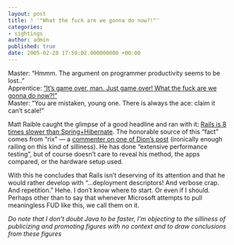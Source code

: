```yaml
---
layout: post
title: ! '"What the fuck are we gonna do now?!"'
categories:
- sightings
author: admin
published: true
date: 2005-02-28 17:59:02.000000000 +00:00
---
```

<p>Master: &#8220;Hmmm. The argument on programmer productivity seems to be lost..&#8221;<br />
Apprentice: <a href="http://www.rubyonrails.com/media/audio/gameover.wav">&#8220;It&#8217;s game over, man. Just game over! What the fuck are we gonna do now?!&#8221;</a><br />
Master: &#8220;You are mistaken, young one. There is always the ace: claim it can&#8217;t scale!&#8221;</p>
<p>Matt Raible caught the glimpse of a good headline and ran with it: <a href="http://raibledesigns.com/comments/rd/sunsets/rails_is_8_times_slower">Rails is 8 times slower than Spring+Hibernate</a>. The honorable source of this &#8220;fact&#8221; comes from &#8220;rix&#8221; &#8212; a <a href="http://www.almaer.com/blog/archives/000735.html">commenter on one of Dion&#8217;s post</a> (ironically enough railing on this kind of silliness). He has done &#8220;extensive performance testing&#8221;, but of course doesn&#8217;t care to reveal his method, the apps compared, or the hardware setup used.</p>
<p>With this he concludes that Rails isn&#8217;t deserving of its attention and that he would rather develop with &#8220;&#8230;deployment descriptors! And verbose crap. And repetition.&#8221; Hehe. I don&#8217;t know where to start. Or even if I should. Perhaps other than to say that whenever Microsoft attempts to pull meaningless <span class="caps">FUD</span> like this, we call them on it.</p>
<p><i>Do note that I don&#8217;t doubt Java to be faster, I&#8217;m objecting to the silliness of publicizing and promoting figures with no context and to draw conclusions from these figures</i></p>